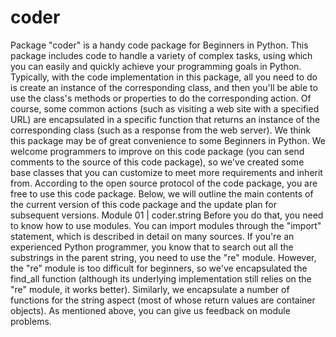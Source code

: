 # coder
Package "coder" is a handy code package for Beginners in Python.
This package includes code to handle a variety of complex tasks, using which you can easily and quickly achieve your programming goals in Python.
Typically, with the code implementation in this package, all you need to do is create an instance of the corresponding class, and then you'll be able to use the class's methods or properties to do the corresponding action. Of course, some common actions (such as visiting a web site with a specified URL) are encapsulated in a specific function that returns an instance of the corresponding class (such as a response from the web server).
We think this package may be of great convenience to some Beginners in Python. We welcome programmers to improve on this code package (you can send comments to the source of this code package), so we've created some base classes that you can customize to meet more requirements and inherit from. According to the open source protocol of the code package, you are free to use this code package.
Below, we will outline the main contents of the current version of this code package and the update plan for subsequent versions.
Module 01 | coder.string
Before you do that, you need to know how to use modules. You can import modules through the "import" statement, which is described in detail on many sources.
If you're an experienced Python programmer, you know that to search out all the substrings in the parent string, you need to use the "re" module. However, the "re" module is too difficult for beginners, so we've encapsulated the find_all function (although its underlying implementation still relies on the "re" module, it works better). Similarly, we encapsulate a number of functions for the string aspect (most of whose return values are container objects). As mentioned above, you can give us feedback on module problems.
